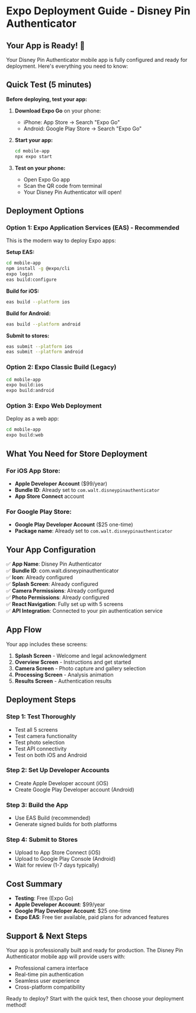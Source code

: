 # Expo Deployment Guide - Disney Pin Authenticator

## Your App is Ready! 🎉

Your Disney Pin Authenticator mobile app is fully configured and ready for deployment. Here's everything you need to know:

## Quick Test (5 minutes)

**Before deploying, test your app:**

1. **Download Expo Go** on your phone:
   - iPhone: App Store → Search "Expo Go"
   - Android: Google Play Store → Search "Expo Go"

2. **Start your app:**
   ```bash
   cd mobile-app
   npx expo start
   ```

3. **Test on your phone:**
   - Open Expo Go app
   - Scan the QR code from terminal
   - Your Disney Pin Authenticator will open!

## Deployment Options

### Option 1: Expo Application Services (EAS) - Recommended
This is the modern way to deploy Expo apps:

**Setup EAS:**
```bash
cd mobile-app
npm install -g @expo/cli
expo login
eas build:configure
```

**Build for iOS:**
```bash
eas build --platform ios
```

**Build for Android:**
```bash
eas build --platform android
```

**Submit to stores:**
```bash
eas submit --platform ios
eas submit --platform android
```

### Option 2: Expo Classic Build (Legacy)
```bash
cd mobile-app
expo build:ios
expo build:android
```

### Option 3: Expo Web Deployment
Deploy as a web app:
```bash
cd mobile-app
expo build:web
```

## What You Need for Store Deployment

### For iOS App Store:
- **Apple Developer Account** ($99/year)
- **Bundle ID**: Already set to `com.walt.disneypinauthenticator`
- **App Store Connect** account

### For Google Play Store:
- **Google Play Developer Account** ($25 one-time)
- **Package name**: Already set to `com.walt.disneypinauthenticator`

## Your App Configuration

✅ **App Name**: Disney Pin Authenticator  
✅ **Bundle ID**: com.walt.disneypinauthenticator  
✅ **Icon**: Already configured  
✅ **Splash Screen**: Already configured  
✅ **Camera Permissions**: Already configured  
✅ **Photo Permissions**: Already configured  
✅ **React Navigation**: Fully set up with 5 screens  
✅ **API Integration**: Connected to your pin authentication service

## App Flow

Your app includes these screens:
1. **Splash Screen** - Welcome and legal acknowledgment
2. **Overview Screen** - Instructions and get started
3. **Camera Screen** - Photo capture and gallery selection
4. **Processing Screen** - Analysis animation
5. **Results Screen** - Authentication results

## Deployment Steps

### Step 1: Test Thoroughly
- Test all 5 screens
- Test camera functionality
- Test photo selection
- Test API connectivity
- Test on both iOS and Android

### Step 2: Set Up Developer Accounts
- Create Apple Developer account (iOS)
- Create Google Play Developer account (Android)

### Step 3: Build the App
- Use EAS Build (recommended)
- Generate signed builds for both platforms

### Step 4: Submit to Stores
- Upload to App Store Connect (iOS)
- Upload to Google Play Console (Android)
- Wait for review (1-7 days typically)

## Cost Summary

- **Testing**: Free (Expo Go)
- **Apple Developer Account**: $99/year
- **Google Play Developer Account**: $25 one-time
- **Expo EAS**: Free tier available, paid plans for advanced features

## Support & Next Steps

Your app is professionally built and ready for production. The Disney Pin Authenticator mobile app will provide users with:
- Professional camera interface
- Real-time pin authentication
- Seamless user experience
- Cross-platform compatibility

Ready to deploy? Start with the quick test, then choose your deployment method!